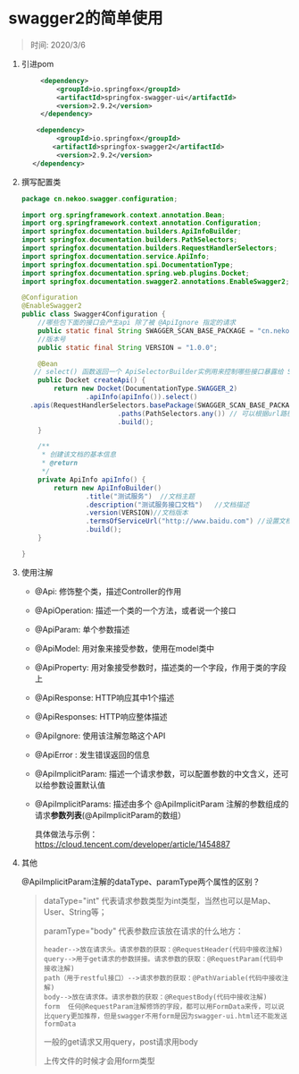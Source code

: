 # swagger2的简单使用

> 时间: 2020/3/6

1. 引进pom

```xml
        <dependency>
            <groupId>io.springfox</groupId>
            <artifactId>springfox-swagger-ui</artifactId>
            <version>2.9.2</version>
        </dependency>

       <dependency>
            <groupId>io.springfox</groupId>
           <artifactId>springfox-swagger2</artifactId>
            <version>2.9.2</version>
      </dependency>
```

2. 撰写配置类

   ```java
   package cn.nekoo.swagger.configuration;
   
   import org.springframework.context.annotation.Bean;
   import org.springframework.context.annotation.Configuration;
   import springfox.documentation.builders.ApiInfoBuilder;
   import springfox.documentation.builders.PathSelectors;
   import springfox.documentation.builders.RequestHandlerSelectors;
   import springfox.documentation.service.ApiInfo;
   import springfox.documentation.spi.DocumentationType;
   import springfox.documentation.spring.web.plugins.Docket;
   import springfox.documentation.swagger2.annotations.EnableSwagger2;
   
   @Configuration
   @EnableSwagger2
   public class Swagger4Configuration {
       //哪些包下面的接口会产生api 除了被 @ApiIgnore 指定的请求
       public static final String SWAGGER_SCAN_BASE_PACKAGE = "cn.nekoo.swagger.controller";
       //版本号
       public static final String VERSION = "1.0.0";
   
       @Bean
      // select() 函数返回一个 ApiSelectorBuilder实例用来控制哪些接口暴露给 Swagger 来展现
       public Docket createApi() {
           return new Docket(DocumentationType.SWAGGER_2)
                   .apiInfo(apiInfo()).select()
     .apis(RequestHandlerSelectors.basePackage(SWAGGER_SCAN_BASE_PACKAGE))
                           .paths(PathSelectors.any()) // 可以根据url路径设置哪些请求加入文档，忽略哪些请求
                           .build();
       }
   
       /**
        * 创建该文档的基本信息
        * @return
        */
       private ApiInfo apiInfo() {
           return new ApiInfoBuilder()
                   .title("测试服务")  //文档主题
                   .description("测试服务接口文档")   //文档描述
                   .version(VERSION)//文档版本
                   .termsOfServiceUrl("http://www.baidu.com") //设置文档的License信息->1.3 License information
                   .build();
       }
   
   }
   
   ```

3. 使用注解

   * @Api: 修饰整个类，描述Controller的作用

   * @ApiOperation: 描述一个类的一个方法，或者说一个接口

   * @ApiParam: 单个参数描述

   * @ApiModel: 用对象来接受参数，使用在model类中

   * @ApiProperty: 用对象接受参数时，描述类的一个字段，作用于类的字段上

   * @ApiResponse: HTTP响应其中1个描述

   * @ApiResponses: HTTP响应整体描述

   * @ApiIgnore: 使用该注解忽略这个API

   * @ApiError : 发生错误返回的信息

   * @ApiImplicitParam: 描述一个请求参数，可以配置参数的中文含义，还可以给参数设置默认值

   * @ApiImplicitParams: 描述由多个 @ApiImplicitParam 注解的参数组成的请求**参数列表**(@ApiImplicitParam的数组）

     具体做法与示例：https://cloud.tencent.com/developer/article/1454887

4. 其他

   @ApiImplicitParam注解的dataType、paramType两个属性的区别？

   > dataType="int" 代表请求参数类型为int类型，当然也可以是Map、User、String等；
   >
   > paramType="body" 代表参数应该放在请求的什么地方：
   >
   >     header-->放在请求头。请求参数的获取：@RequestHeader(代码中接收注解)
   >     query-->用于get请求的参数拼接。请求参数的获取：@RequestParam(代码中接收注解)
   >     path（用于restful接口）-->请求参数的获取：@PathVariable(代码中接收注解)
   >     body-->放在请求体。请求参数的获取：@RequestBody(代码中接收注解)
   >     form  任何@RequestParam注解修饰的字段，都可以用FormData来传，可以说比query更加推荐，但是swagger不用form是因为swagger-ui.html还不能发送formData
   > 一般的get请求又用query，post请求用body
   >
   > 上传文件的时候才会用form类型